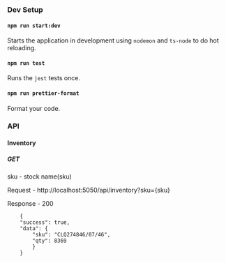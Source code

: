 ### Dev Setup
#### `npm run start:dev`

Starts the application in development using `nodemon` and `ts-node` to do hot reloading.

#### `npm run test`

Runs the `jest` tests once.

#### `npm run prettier-format`

Format your code.

### API

#### Inventory

##### GET 

sku - stock name(sku)

Request - http://localhost:5050/api/inventory?sku={sku}

Response - 200

```
    {
    "success": true,
    "data": {
        "sku": "CLQ274846/07/46",
        "qty": 8369
        }
    }
```


